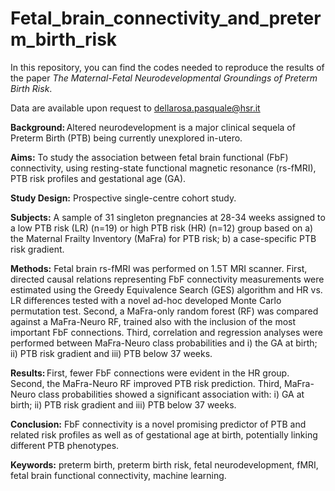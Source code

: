 # Fetal_brain_connectivity_and_preterm_birth_risk

In this repository, you can find the codes needed to reproduce the results of the paper *The Maternal-Fetal Neurodevelopmental Groundings of Preterm Birth Risk*. 

Data are available upon request to dellarosa.pasquale@hsr.it


**Background:** Altered neurodevelopment is a major clinical sequela of Preterm Birth (PTB) being currently unexplored in-utero.  

**Aims:** To study the association between fetal brain functional (FbF) connectivity, using resting-state functional magnetic resonance (rs-fMRI), PTB risk profiles and gestational age (GA). 

**Study Design:** Prospective single-centre cohort study.  

**Subjects:** A sample of 31 singleton pregnancies at 28-34 weeks assigned to a low PTB risk (LR) (n=19) or high PTB risk (HR) (n=12) group based on a) the Maternal Frailty Inventory (MaFra) for PTB risk; b) a case-specific PTB risk gradient. 

**Methods:** Fetal brain rs-fMRI was performed on 1.5T MRI scanner. First, directed causal relations representing FbF connectivity measurements were estimated using the Greedy Equivalence Search (GES) algorithm and HR vs. LR differences tested with a novel ad-hoc developed Monte Carlo permutation test. Second, a MaFra-only random forest (RF) was compared against a MaFra-Neuro RF, trained also with the inclusion of the most important FbF connections. Third, correlation and regression analyses were performed between MaFra-Neuro class probabilities and i) the GA at birth; ii) PTB risk gradient and iii) PTB below 37 weeks.   

**Results:** First, fewer FbF connections were evident in the HR group. Second, the MaFra-Neuro RF improved PTB risk prediction. Third, MaFra-Neuro class probabilities showed a significant association with: i) GA at birth; ii) PTB risk gradient and iii) PTB below 37 weeks. 

**Conclusion:** FbF connectivity is a novel promising predictor of PTB and related risk profiles as well as of gestational age at birth, potentially linking different PTB phenotypes. 
 

**Keywords:** preterm birth, preterm birth risk, fetal neurodevelopment, fMRI, fetal brain functional connectivity, machine learning. 

 